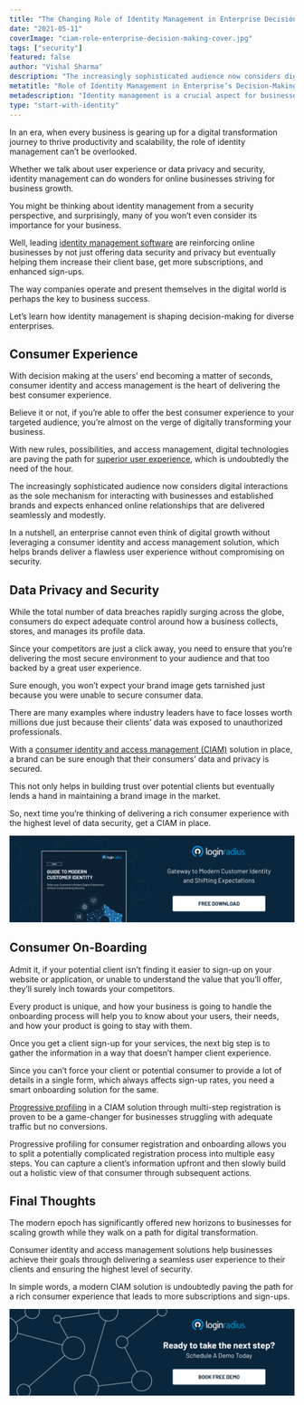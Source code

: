 ```yaml
---
title: "The Changing Role of Identity Management in Enterprise Decision-Making"
date: "2021-05-11"
coverImage: "ciam-role-enterprise-decision-making-cover.jpg"
tags: ["security"]
featured: false
author: "Vishal Sharma"
description: "The increasingly sophisticated audience now considers digital interactions as the sole mechanism for interacting with brands. Let’s learn how an identity management solution helps these brands to deliver rich user experiences backed by adequate data security."
metatitle: "Role of Identity Management in Enterprise’s Decision-Making"
metadescription: "Identity management is a crucial aspect for businesses seeking growth in today’s era. Here’s an insightful read depicting the role of CIAM for businesses."
type: "start-with-identity"
---
```


In an era, when every business is gearing up for a digital transformation journey to thrive productivity and scalability, the role of identity management can’t be overlooked.

Whether we talk about user experience or data privacy and security, identity management can do wonders for online businesses striving for business growth.

You might be thinking about identity management from a security perspective, and surprisingly, many of you won’t even consider its importance for your business.

Well, leading [identity management software](https://www.loginradius.com/) are reinforcing online businesses by not just offering data security and privacy but eventually helping them increase their client base, get more subscriptions, and enhanced sign-ups.

The way companies operate and present themselves in the digital world is perhaps the key to business success.

Let’s learn how identity management is shaping decision-making for diverse enterprises.

## Consumer Experience

With decision making at the users’ end becoming a matter of seconds, consumer identity and access management is the heart of delivering the best consumer experience.

Believe it or not, if you’re able to offer the best consumer experience to your targeted audience, you’re almost on the verge of digitally transforming your business.

With new rules, possibilities, and access management, digital technologies are paving the path for [superior user experience](https://www.loginradius.com/customer-experience-solutions/), which is undoubtedly the need of the hour.

The increasingly sophisticated audience now considers digital interactions as the sole mechanism for interacting with businesses and established brands and expects enhanced online relationships that are delivered seamlessly and modestly.

In a nutshell, an enterprise cannot even think of digital growth without leveraging a consumer identity and access management solution, which helps brands deliver a flawless user experience without compromising on security.

## Data Privacy and Security

While the total number of data breaches rapidly surging across the globe, consumers do expect adequate control around how a business collects, stores, and manages its profile data.

Since your competitors are just a click away, you need to ensure that you’re delivering the most secure environment to your audience and that too backed by a great user experience.

Sure enough, you won’t expect your brand image gets tarnished just because you were unable to secure consumer data.

There are many examples where industry leaders have to face losses worth millions due just because their clients’ data was exposed to unauthorized professionals.

With a [consumer identity and access management (CIAM)](https://www.loginradius.com/blog/start-with-identity/2019/06/customer-identity-and-access-management/) solution in place, a brand can be sure enough that their consumers’ data and privacy is secured.

This not only helps in building trust over potential clients but eventually lends a hand in maintaining a brand image in the market.

So, next time you’re thinking of delivering a rich consumer experience with the highest level of data security, get a CIAM in place.

[![modern-customer-identity](modern-customer-identity.png)](https://www.loginradius.com/resource/guide-to-modern-customer-identity/)

## Consumer On-Boarding

Admit it, if your potential client isn’t finding it easier to sign-up on your website or application, or unable to understand the value that you’ll offer, they’ll surely inch towards your competitors.

Every product is unique, and how your business is going to handle the onboarding process will help you to know about your users, their needs, and how your product is going to stay with them.

Once you get a client sign-up for your services, the next big step is to gather the information in a way that doesn’t hamper client experience.

Since you can’t force your client or potential consumer to provide a lot of details in a single form, which always affects sign-up rates, you need a smart onboarding solution for the same.

[Progressive profiling](https://www.loginradius.com/blog/start-with-identity/2019/02/presenting-progressive-profiling-loginradius/) in a CIAM solution through multi-step registration is proven to be a game-changer for businesses struggling with adequate traffic but no conversions.

Progressive profiling for consumer registration and onboarding allows you to split a potentially complicated registration process into multiple easy steps. You can capture a client’s information upfront and then slowly build out a holistic view of that consumer through subsequent actions.

## Final Thoughts

The modern epoch has significantly offered new horizons to businesses for scaling growth while they walk on a path for digital transformation.

Consumer identity and access management solutions help businesses achieve their goals through delivering a seamless user experience to their clients and ensuring the highest level of security.

In simple words, a modern CIAM solution is undoubtedly paving the path for a rich consumer experience that leads to more subscriptions and sign-ups.

[![LoginRadius Book a Demo](Book-a-demo.png)](https://www.loginradius.com/book-a-demo/)
